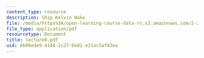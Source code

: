 ```yaml
---
content_type: resource
description: Ship Kelvin Wake
file: /media/https%3A/open-learning-course-data-rc.s3.amazonaws.com/2-24-ocean-wave-interaction-with-ships-and-offshore-energy-systems-13-022-spring-2002/8b00ede941442c276e82e21ac5af83ea_lecture8.pdf
file_type: application/pdf
resourcetype: Document
title: lecture8.pdf
uid: 8b00ede9-4144-2c27-6e82-e21ac5af83ea
---
```

